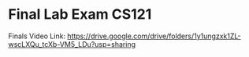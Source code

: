 # Final Lab Exam CS121

Finals Video Link: https://drive.google.com/drive/folders/1y1ungzxk1ZL-wscLXQu_tcXb-VM5_LDu?usp=sharing

